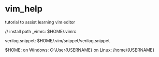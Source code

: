# vim_help
tutorial to assist learning vim editor

// install path
_vimrc: 
  $HOME/.vimrc
 
 verilog.snippet:
  $HOME/.vim/snippet/verilog.snippet
  
  $HOME:
    on Windows: C:\\User\{USERNAME}
    on Linux:   /home/{USERNAME} 
 
